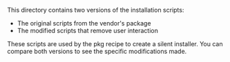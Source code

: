 This directory contains two versions of the installation scripts:

- The original scripts from the vendor's package
- The modified scripts that remove user interaction

These scripts are used by the pkg recipe to create a silent installer. You can compare both versions to see the specific modifications made.
